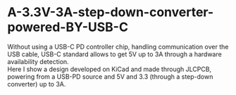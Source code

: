 # A-3.3V-3A-step-down-converter-powered-BY-USB-C
Without using a USB-C PD controller chip, handling communication over the USB cable, USB-C standard allows to get 5V up to 3A through a hardware availability detection.<br> Here I show a design developed on KiCad and made through JLCPCB, powering from a USB-PD source and 5V and 3.3 (through a step-down converter) up to 3A.
